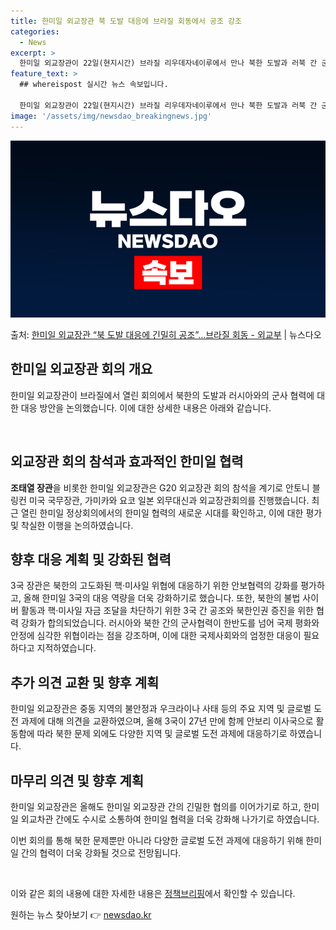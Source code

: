 ```yaml
---
title: 한미일 외교장관 북 도발 대응에 브라질 회동에서 공조 강조
categories:
  - News
excerpt: >
  한미일 외교장관이 22일(현지시간) 브라질 리우데자네이루에서 만나 북한 도발과 러북 간 군사협력 등에 대한 …
feature_text: >
  ## whereispost 실시간 뉴스 속보입니다.

  한미일 외교장관이 22일(현지시간) 브라질 리우데자네이루에서 만나 북한 도발과 러북 간 군사협력 등에 대한 …
image: '/assets/img/newsdao_breakingnews.jpg'
---
```


![뉴스다오 속보](/assets/img/newsdao_breakingnews.jpg)

<p>출처: <a href="https://newsdao.kr/3227" rel="dofollow">한미일 외교장관 “북 도발 대응에 긴밀히 공조”…브라질 회동 - 외교부</a> | 뉴스다오</p>

## 한미일 외교장관 회의 개요

한미일 외교장관이 브라질에서 열린 회의에서 북한의 도발과 러시아와의 군사 협력에 대한 대응 방안을 논의했습니다. 이에 대한 상세한 내용은 아래와 같습니다.

<p data-ke-size="size16">&nbsp;</p>

## 외교장관 회의 참석과 효과적인 한미일 협력

**조태열 장관**을 비롯한 한미일 외교장관은 G20 외교장관 회의 참석을 계기로 안토니 블링컨 미국 국무장관, 가미카와 요코 일본 외무대신과 외교장관회의를 진행했습니다. 최근 열린 한미일 정상회의에서의 한미일 협력의 새로운 시대를 확인하고, 이에 대한 평가 및 착실한 이행을 논의하였습니다.

## 향후 대응 계획 및 강화된 협력

3국 장관은 북한의 고도화된 핵·미사일 위협에 대응하기 위한 안보협력의 강화를 평가하고, 올해 한미일 3국의 대응 역량을 더욱 강화하기로 했습니다. 또한, 북한의 불법 사이버 활동과 핵·미사일 자금 조달을 차단하기 위한 3국 간 공조와 북한인권 증진을 위한 협력 강화가 합의되었습니다. 러시아와 북한 간의 군사협력이 한반도를 넘어 국제 평화와 안정에 심각한 위협이라는 점을 강조하며, 이에 대한 국제사회와의 엄정한 대응이 필요하다고 지적하였습니다.

## 추가 의견 교환 및 향후 계획

한미일 외교장관은 중동 지역의 불안정과 우크라이나 사태 등의 주요 지역 및 글로벌 도전 과제에 대해 의견을 교환하였으며, 올해 3국이 27년 만에 함께 안보리 이사국으로 활동함에 따라 북한 문제 외에도 다양한 지역 및 글로벌 도전 과제에 대응하기로 하였습니다.

## 마무리 의견 및 향후 계획

한미일 외교장관은 올해도 한미일 외교장관 간의 긴밀한 협의를 이어가기로 하고, 한미일 외교차관 간에도 수시로 소통하여 한미일 협력을 더욱 강화해 나가기로 하였습니다.

이번 회의를 통해 북한 문제뿐만 아니라 다양한 글로벌 도전 과제에 대응하기 위해 한미일 간의 협력이 더욱 강화될 것으로 전망됩니다.

<p data-ke-size="size16">&nbsp;</p>

이와 같은 회의 내용에 대한 자세한 내용은 [정책브리핑](https://newsdao.kr/3227)에서 확인할 수 있습니다. 

원하는 뉴스 찾아보기 👉 <a href="https://newsdao.kr" rel="dofollow">newsdao.kr</a>


